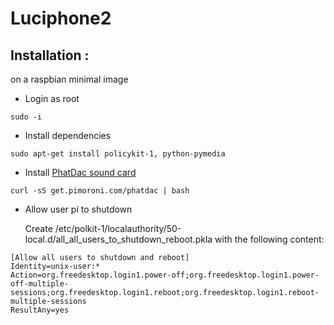 # Luciphone2

## Installation :

on a raspbian minimal image

- Login as root
```
sudo -i
```
- Install dependencies
```
sudo apt-get install policykit-1, python-pymedia
```
- Install [PhatDac sound card](https://learn.pimoroni.com/tutorial/phat/raspberry-pi-phat-dac-install)
```
curl -sS get.pimoroni.com/phatdac | bash
```
  
- Allow user pi to shutdown

  Create /etc/polkit-1/localauthority/50-local.d/all_all_users_to_shutdown_reboot.pkla with the following content:

```
[Allow all users to shutdown and reboot]
Identity=unix-user:*
Action=org.freedesktop.login1.power-off;org.freedesktop.login1.power-off-multiple-sessions;org.freedesktop.login1.reboot;org.freedesktop.login1.reboot-multiple-sessions
ResultAny=yes
```
